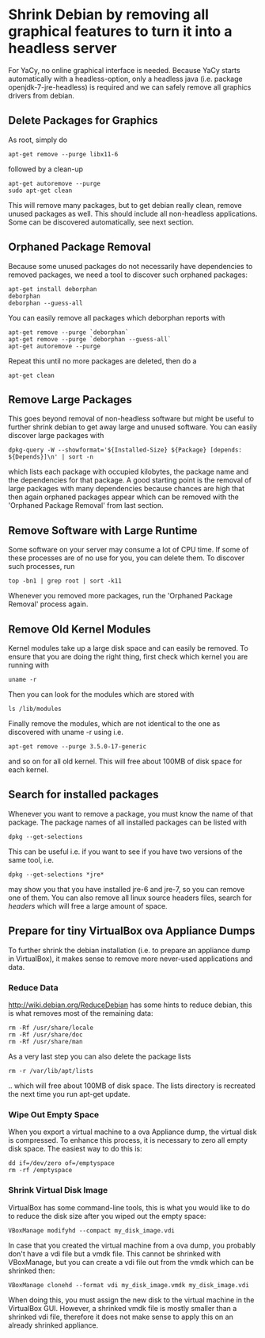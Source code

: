 # Shrink Debian by removing all graphical features to turn it into a headless server

For YaCy, no online graphical interface is needed. Because YaCy starts automatically with a headless-option, only a headless java (i.e. package openjdk-7-jre-headless) is required and we can safely remove all graphics drivers from debian.

## Delete Packages for Graphics
As root, simply do

```
apt-get remove --purge libx11-6
```

followed by a clean-up

```
apt-get autoremove --purge
sudo apt-get clean
```

This will remove many packages, but to get debian really clean, remove unused packages as well. This should include all non-headless applications. Some can be discovered automatically, see next section.

## Orphaned Package Removal

Because some unused packages do not necessarily have dependencies to removed packages, we need a tool to discover such orphaned packages:

```
apt-get install deborphan
deborphan
deborphan --guess-all
```

You can easily remove all packages which deborphan reports with

```
apt-get remove --purge `deborphan`
apt-get remove --purge `deborphan --guess-all`
apt-get autoremove --purge
```

Repeat this until no more packages are deleted, then do a

```
apt-get clean
```

## Remove Large Packages

This goes beyond removal of non-headless software but might be useful to further shrink debian to get away large and unused software. You can easily discover large packages with

```
dpkg-query -W --showformat='${Installed-Size} ${Package} [depends: ${Depends}]\n' | sort -n 
```

which lists each package with occupied kilobytes, the package name and the dependencies for that package. A good starting point is the removal of large packages with many dependencies because chances are high that then again orphaned packages appear which can be removed with the 'Orphaned Package Removal' from last section.

## Remove Software with Large Runtime

Some software on your server may consume a lot of CPU time. If some of these processes are of no use for you, you can delete them. To discover such processes, run

```
top -bn1 | grep root | sort -k11
```

Whenever you removed more packages, run the 'Orphaned Package Removal' process again.

## Remove Old Kernel Modules

Kernel modules take up a large disk space and can easily be removed. To ensure that you are doing the right thing, first check which kernel you are running with

```
uname -r
```

Then you can look for the modules which are stored with

```
ls /lib/modules
```

Finally remove the modules, which are not identical to the one as discovered with uname -r using i.e.

```
apt-get remove --purge 3.5.0-17-generic
```

and so on for all old kernel. This will free about 100MB of disk space for each kernel.

## Search for installed packages

Whenever you want to remove a package, you must know the name of that package. The package names of all installed packages can be listed with

```
dpkg --get-selections
```

This can be useful i.e. if you want to see if you have two versions of the same tool, i.e.

```
dpkg --get-selections *jre*
```

may show you that you have installed jre-6 and jre-7, so you can remove one of them. You can also remove all linux source headers files, search for *headers* which will free a large amount of space.

## Prepare for tiny VirtualBox ova Appliance Dumps

To further shrink the debian installation (i.e. to prepare an appliance dump in VirtualBox), it makes sense to remove more never-used applications and data.

### Reduce Data

http://wiki.debian.org/ReduceDebian has some hints to reduce debian, this is what removes most of the remaining data:

```
rm -Rf /usr/share/locale
rm -Rf /usr/share/doc
rm -Rf /usr/share/man
```

As a very last step you can also delete the package lists

```
rm -r /var/lib/apt/lists
```

.. which will free about 100MB of disk space. The lists directory is recreated the next time you run apt-get update.

### Wipe Out Empty Space

When you export a virtual machine to a ova Appliance dump, the virtual disk is compressed. To enhance this process, it is necessary to zero all empty disk space. The easiest way to do this is:

```
dd if=/dev/zero of=/emptyspace
rm -rf /emptyspace
```

### Shrink Virtual Disk Image

VirtualBox has some command-line tools, this is what you would like to do to reduce the disk size after you wiped out the empty space:

```
VBoxManage modifyhd --compact my_disk_image.vdi
```

In case that you created the virtual machine from a ova dump, you probably don't have a vdi file but a vmdk file. This cannot be shrinked with VBoxManage, but you can create a vdi file out from the vmdk which can be shrinked then:

```
VBoxManage clonehd --format vdi my_disk_image.vmdk my_disk_image.vdi
```

When doing this, you must assign the new disk to the virtual machine in the VirtualBox GUI. However, a shrinked vmdk file is mostly smaller than a shrinked vdi file, therefore it does not make sense to apply this on an already shrinked appliance.